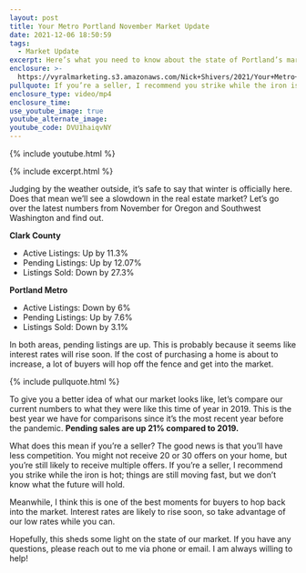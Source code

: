 ```yaml
---
layout: post
title: Your Metro Portland November Market Update
date: 2021-12-06 18:50:59
tags:
  - Market Update
excerpt: Here’s what you need to know about the state of Portland’s market.
enclosure: >-
  https://vyralmarketing.s3.amazonaws.com/Nick+Shivers/2021/Your+Metro+Portland+November+Market+Update.mp4
pullquote: If you’re a seller, I recommend you strike while the iron is hot.
enclosure_type: video/mp4
enclosure_time:
use_youtube_image: true
youtube_alternate_image:
youtube_code: DVU1haiqvNY
---
```

{% include youtube.html %}

{% include excerpt.html %}

Judging by the weather outside, it’s safe to say that winter is officially here. Does that mean we’ll see a slowdown in the real estate market? Let’s go over the latest numbers from November for Oregon and Southwest Washington and find out.&nbsp;

**Clark County**

* Active Listings: Up by 11.3%
* Pending Listings: Up by 12.07%
* Listings Sold: Down by 27.3%

**Portland Metro**

* Active Listings: Down by 6%
* Pending Listings: Up by 7.6%
* Listings Sold: Down by 3.1%

In both areas, pending listings are up. This is probably because it seems like interest rates will rise soon. If the cost of purchasing a home is about to increase, a lot of buyers will hop off the fence and get into the market.&nbsp;

{% include pullquote.html %}

To give you a better idea of what our market looks like, let’s compare our current numbers to what they were like this time of year in 2019. This is the best year we have for comparisons since it’s the most recent year before the pandemic. **Pending sales are up 21% compared to 2019.&nbsp;**

What does this mean if you’re a seller? The good news is that you’ll have less competition. You might not receive 20 or 30 offers on your home, but you’re still likely to receive multiple offers. If you’re a seller, I recommend you strike while the iron is hot; things are still moving fast, but we don’t know what the future will hold.&nbsp;

Meanwhile, I think this is one of the best moments for buyers to hop back into the market. Interest rates are likely to rise soon, so take advantage of our low rates while you can.&nbsp;

Hopefully, this sheds some light on the state of our market. If you have any questions, please reach out to me via phone or email. I am always willing to help\!
